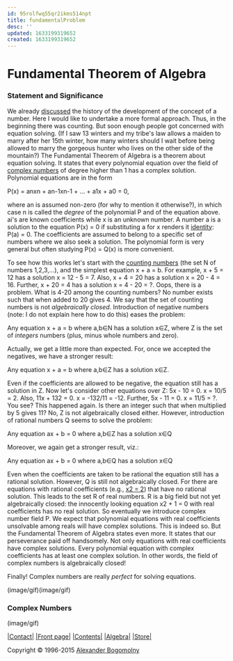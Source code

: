 ```yaml
---
id: 95rolfwq55qr2ikms514npt
title: fundamentalProblem
desc: ''
updated: 1633199319652
created: 1633199319652
---
```


# Fundamental Theorem of Algebra

### Statement and Significance

We already [discussed](http://www.cut-the-knot.org/do_you_know/fundamental.shtml) the history of the development of the concept of a number. Here I would like to undertake a more formal approach. Thus, in the beginning there was counting. But soon enough people got concerned with equation solving. (If I saw 13 winters and my tribe's law allows a maiden to marry after her 15th winter, how many winters should I wait before being allowed to marry the gorgeous hunter who lives on the other side of the mountain?) The Fundamental Theorem of Algebra is a theorem about equation solving. It states that every polynomial equation over the field of [complex numbers](http://www.cut-the-knot.org/arithmetic/algebra/ComplexNumbers.shtml) of degree higher than 1 has a complex solution. Polynomial equations are in the form



P(x) = anxn + an-1xn-1 + ... + a1x + a0 = 0,

where an is assumed non-zero (for why to mention it otherwise?), in which case n is called the *degree* of the polynomial P and of the equation above. ai's are known coefficients while x is an unknown number. A number a is a solution to the equation P(x) = 0 if substituting a for x renders it [identity](http://www.cut-the-knot.org/do_you_know/add_eq.shtml#identity): P(a) = 0. The coefficients are assumed to belong to a specific set of numbers where we also seek a solution. The polynomial form is very general but often studying P(x) = Q(x) is more convenient.

To see how this works let's start with the [counting numbers](http://www.cut-the-knot.org/do_you_know/few_words.shtml#whole) (the set N of numbers 1,2,3,...), and the simplest equation x + a = b. For example, x + 5 = 12 has a solution x = 12 - 5 = 7. Also, x + 4 = 20 has a solution x = 20 - 4 = 16. Further, x + 20 = 4 has a solution x = 4 - 20 = ?. Oops, there is a problem. What is 4-20 among the counting numbers? No number exists such that when added to 20 gives 4. We say that the set of counting numbers is not *algebraically closed*. Introduction of negative numbers (note: I do not explain here how to do this) eases the problem:



Any equation x + a = b where a,b∈N has a solution x∈Z, where Z is the set of *integers* numbers (plus, minus whole numbers and zero).

Actually, we get a little more than expected. For, once we accepted the negatives, we have a stronger result:



Any equation x + a = b where a,b∈Z has a solution x∈Z.

Even if the coefficients are allowed to be negative, the equation still has a solution in Z. Now let's consider other equations over Z: 5x - 10 = 0. x = 10/5 = 2. Also, 11x + 132 = 0. x = -132/11 = -12. Further, 5x - 11 = 0. x = 11/5 = ?. You see? This happened again. Is there an integer such that when multiplied by 5 gives 11? No, Z is not algebraically closed either. However, introduction of rational numbers Q seems to solve the problem:



Any equation ax + b = 0 where a,b∈Z has a solution x∈Q

Moreover, we again get a stronger result, viz.:



Any equation ax + b = 0 where a,b∈Q has a solution x∈Q

Even when the coefficients are taken to be rational the equation still has a rational solution. However, Q is still not algebraically closed. For there are equations with rational coefficients (e.g., [x2 = 2](http://www.cut-the-knot.org/proofs/sq_root.shtml)) that have no rational solution. This leads to the set R of real numbers. R is a big field but not yet algebraically closed: the innocently looking equation x2 + 1 = 0 with real coefficients has no real solution. So eventually we introduce complex number field P. We expect that polynomial equations with real coefficients unsolvable among reals will have complex solutions. This is indeed so. But the Fundamental Theorem of Algebra states even more. It states that our perseverance paid off handsomely. Not only equations with real coefficients have complex solutions. Every polynomial equation with complex coefficients has at least one complex solution. In other words, the field of complex numbers is algebraically closed!

Finally! Complex numbers are really *perfect* for solving equations.

(image/gif)(image/gif)

### Complex Numbers

(image/gif)

[|Contact|](http://www.cut-the-knot.org/MailNotificationPage.shtml) [|Front page|](http://www.cut-the-knot.org/front.shtml) [|Contents|](http://www.cut-the-knot.org/content.shtml) [|Algebra|](http://www.cut-the-knot.org/algebra.shtml) [|Store|](http://astore.amazon.com/ctksoftwareinc)

Copyright © 1996-2015 [Alexander Bogomolny](http://www.cut-the-knot.org/index.shtml)

